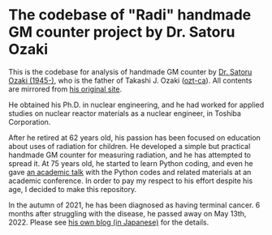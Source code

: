 # The codebase of "Radi" handmade GM counter project by Dr. Satoru Ozaki

This is the codebase for analysis of handmade GM counter by [Dr. Satoru Ozaki (1945-)](https://acaddb.com/articles/authors/13148862), who is the father of Takashi J. Ozaki ([ozt-ca](https://github.com/ozt-ca/)). All contents are mirrored from [his original site](https://www.radi-edu.jp/category/experiment).

He obtained his Ph.D. in nuclear engineering, and he had worked for applied studies on nuclear reactor materials as a nuclear engineer, in Toshiba Corporation.

After he retired at 62 years old, his passion has been focused on education about uses of radiation for children. He developed a simple but practical handmade GM counter for measuring radiation, and he has attempted to spread it. At 75 years old, he started to learn Python coding, and even he gave [an academic talk](https://www.jstage.jst.go.jp/article/happyokai/1/0/1_81/_article/-char/ja/) with the Python codes and related materials at an academic conference. In order to pay my respect to his effort despite his age, I decided to make this repository.

In the autumn of 2021, he has been diagnosed as having terminal cancer. 6 months after struggling with the disease, he passed away on May 13th, 2022. Please see [his own blog (in Japanese)](https://apgmman.hatenablog.com/) for the details.
